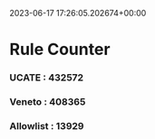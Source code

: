 2023-06-17 17:26:05.202674+00:00
# Rule Counter 
 ### UCATE : 432572

 ### Veneto : 408365

 ### Allowlist : 13929